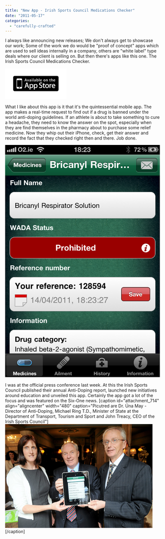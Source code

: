 ```yaml
---
title: "New App - Irish Sports Council Medications Checker"
date: "2011-05-17"
categories: 
  - "carefully-crafted"
---
```


I always like announcing new releases; We don't always get to showcase our work; Some of the work we do would be "proof of concept" apps which are used to sell ideas internally in a company, others are "white label" type deals where our client is selling on. But then there's apps like this one. The Irish Sports Council Medications Checker.

[![Available on the App Store](images/App_Store_Badge_EN_0609-100.png "App_Store_Badge_EN_0609-100")](http://itunes.apple.com/ie/app/medication-checker/id432509378?mt=8)

What I like about this app is it that it's the quintessential mobile app. The app makes a real-time request to find out if a drug is banned under the world anti-doping guidelines. If an athlete is about to take something to cure a headache, they need to know the answer on the spot, especially when they are find themselves in the pharmacy about to purchase some relief medicine. Now they whip out their iPhone, check, get their answer and record the fact that they checked right then and there. Job done.

[![](images/IMG_2419.png "IMG_2419")](https://tapadoo.wpengine.com/wp-content/uploads/2011/05/IMG_2419.png)

I was at the official press conference last week. At this the Irish Sports Council published their annual Anti-Doping report, launched new initiatives around education and unveiled this app. Certainly the app got a lot of the focus and was featured on the Six-One news. \[caption id="attachment\_714" align="aligncenter" width="480" caption="Picutred are Dr. Úna May - Director of Anti-Doping, Michael Ring T.D., Minister of State at the Department of Transport, Tourism and Sport and John Treacy, CEO of the Irish Sports Council"\][![Press Launch of ISC Medications Checker iPhone App](images/511782-resized.jpg "Irish Sports Council Publishes 2010 Anti-Doping Report")](https://tapadoo.wpengine.com/wp-content/uploads/2011/05/511782.jpg)\[/caption\]
